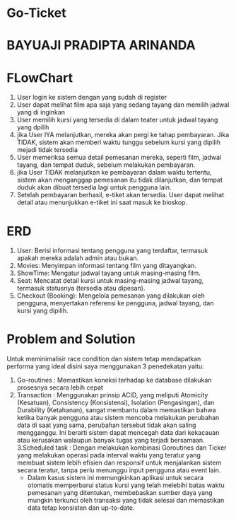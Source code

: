 # Go-Ticket

# BAYUAJI PRADIPTA ARINANDA

# FLowChart

1. User login ke sistem dengan yang sudah di register
2. User dapat melihat film apa saja yang sedang tayang dan memilih jadwal yang di inginkan 
3. User memilih kursi yang tersedia di dalam teater untuk jadwal tayang yang dpilih
4. jika User IYA melanjutkan, mereka akan pergi ke tahap pembayaran.
   Jika TIDAK, sistem akan memberi waktu tunggu sebelum kursi yang dipilih mejadi tidak tersedia
5. User memeriksa semua detail pemesanan mereka, seperti film, jadwal tayang, dan tempat duduk, sebelum melakukan pembayaran.
6. jika User TIDAK melanjutkan ke pembayaran dalam waktu tertentu, sistem akan menganggap pemesanan itu tidak dilanjutkan, dan tempat duduk akan dibuat tersedia lagi untuk pengguna lain.
7. Setelah pembayaran berhasil, e-tiket akan tersedia. User dapat melihat detail  atau menunjukkan e-tiket ini saat masuk ke bioskop.

# ERD
1. User: Berisi informasi tentang pengguna yang terdaftar, termasuk apakah mereka adalah admin atau bukan.
2. Movies: Menyimpan informasi tentang film yang ditayangkan.
3. ShowTime: Mengatur jadwal tayang untuk masing-masing film.
4. Seat: Mencatat detail kursi untuk masing-masing jadwal tayang, termasuk statusnya (tersedia atau dipesan).
5. Checkout (Booking): Mengelola pemesanan yang dilakukan oleh pengguna, menyertakan referensi ke pengguna, jadwal tayang, dan kursi yang dipilih.


# Problem and Solution

Untuk meminimalisir race condition dan sistem tetap mendapatkan performa yang ideal disini saya menggunakan 3 penedekatan yaitu:

1. Go-routines : Memastikan koneksi terhadap ke database dilakukan prosesnya secara lebih cepat
2. Transaction : Menggunakan prinsip ACID, yang meliputi Atomicity (Kesatuan), Consistency (Konsistensi), Isolation (Pengasingan), dan Durability (Ketahanan), sangat membantu dalam memastikan bahwa ketika banyak pengguna atau sistem mencoba melakukan perubahan data di saat yang sama, perubahan tersebut tidak akan saling mengganggu. Ini berarti sistem dapat mencegah data dari kekacauan atau kerusakan walaupun banyak tugas yang terjadi bersamaan.
3.Scheduled task : Dengan melakukan kombinasi Goroutines dan Ticker yang melakukan operasi pada interval waktu yang teratur yang membuat sistem lebih efisien dan responsif untuk menjalankan sistem secara teratur, tanpa perlu menunggu input pengguna atau event lain.
   - Dalam kasus sistem ini memungkinkan aplikasi untuk secara otomatis memperbarui status kursi yang telah melebihi batas waktu pemesanan yang ditentukan, membebaskan sumber daya yang mungkin terkunci oleh transaksi yang tidak selesai dan memastikan data tetap konsisten dan up-to-date. 